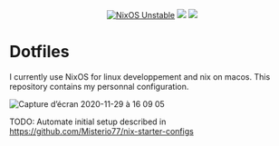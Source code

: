 <div align="center">

[![NixOS Unstable](https://img.shields.io/badge/NixOS-unstable-blue.svg?style=for-the-badge&logo=NixOS&logoColor=white&color=4899ea)](https://nixos.org)
![](https://img.shields.io/github/last-commit/cempassi/.dotfiles?color=4899ea&logo=&logoColor=302D41&style=for-the-badge)
[![](https://img.shields.io/badge/Neovim-0.8+-blueviolet.svg?style=for-the-badge&logo=Neovim&color=4899ea&logoColor=green)](https://github.com/neovim/neovim)

</div>

# Dotfiles

I currently use NixOS for linux developpement and nix on macos. This repository contains my personnal
configuration.

![Capture d’écran 2020-11-29 à 16 09 05](https://user-images.githubusercontent.com/25014717/100999754-681e9f00-355d-11eb-8a6c-6fc150af1ad7.png)

TODO:
Automate initial setup described in https://github.com/Misterio77/nix-starter-configs
